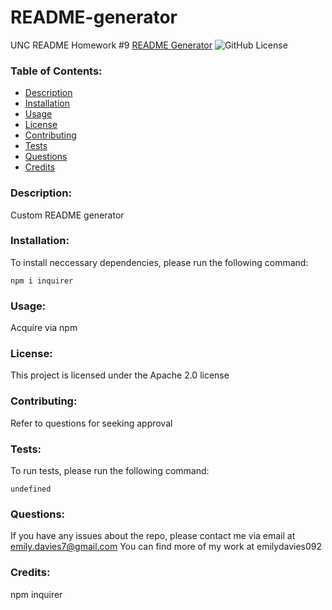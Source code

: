 
# README-generator
UNC README Homework #9
[README Generator]( )
![GitHub License]()
### Table of Contents:
* [Description](#description)
* [Installation](#install)
* [Usage](#usage)
* [License](#license)
* [Contributing](#contributing)
* [Tests](#tests)
* [Questions](#questions)
* [Credits](#credits)
### Description: 
Custom README generator
### Installation: 
To install neccessary dependencies, please run the following command:
```
npm i inquirer
```
### Usage: 
Acquire via npm
### License: 
This project is licensed under the Apache 2.0 license 
### Contributing: 
Refer to questions for seeking approval
### Tests: 
To run tests, please run the following command:
```
undefined
```
### Questions: 
If you have any issues about the repo, please contact me via email at emily.davies7@gmail.com
You can find more of my work at emilydavies092
### Credits: 
npm inquirer
